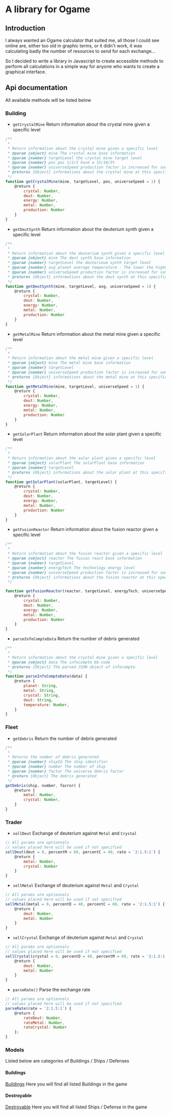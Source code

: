 # A library for Ogame

## Introduction

I always wanted an Ogame calculator that suited me, all those I could see online are, either too old in graphic terms, or it didn't work, it was calculating badly the number of resources to send for each exchange... 

So I decided to write a library in Javascript to create accessible methods to perform all calculations in a simple way for anyone who wants to create a graphical interface.

## Api documentation

All available methods will be listed below

### Building

* `getCrystalMine` Return information about the crystal mine given a specific level

``` javascript
/**
 *
 * Return information about the crystal mine given a specific level
 * @param {object} mine The crystal mine base information
 * @param {number} targetLevel the crystal mine target level
 * @param {number} pos pos 1/2/3 have a 15/10/5%
 * @param {number} universeSpeed production factor is increased for some universe
 * @returns {Object} informations about the crystal mine at this specific level
 */
function getCrystalMine(mine, targetLevel, pos, universeSpeed = 1) {
    @return {
        crystal: Number,
        deut: Number,
        energy: Number,
        metal: Number,
        production: Number
    }
}
```

* `getDeutSynth` Return information about the deuterium synth given a specific level

``` javascript
/**
 *
 * Return information about the deuterium synth given a specific level
 * @param {object} mine The deut synth base information
 * @param {number} targetLevel the deuterieum synth target level
 * @param {number} avg planet average temperature - The lower the higher the prod is
 * @param {number} universeSpeed production factor is increased for some universe
 * @returns {Object} informations about the deut synth at this specific level
 */
function getDeutSynth(mine, targetLevel, avg, universeSpeed = 1) {
    @return {
        crystal: Number,
        deut: Number,
        energy: Number,
        metal: Number,
        production: Number
    }
}
```

* `getMetalMine` Return information about the metal mine given a specific level

``` javascript
/**
 *
 * Return information about the metal mine given a specific level
 * @param {object} mine The metal mine base information
 * @param {number} targetLevel
 * @param {number} universeSpeed production factor is increased for some universe
 * @returns {Object} informations about the metal mine at this specific level
 */
function getMetalMine(mine, targetLevel, universeSpeed = 1) {
    @return {
        crystal: Number,
        deut: Number,
        energy: Number,
        metal: Number,
        production: Number
    }
}
```

* `getSolarPlant` Return information about the solar plant given a specific level

``` javascript
/**
 *
 * Return information about the solar plant given a specific level
 * @param {object} solarPlant The solarPlant base information
 * @param {number} targetLevel
 * @returns {Object} informations about the solar plant at this specific level
 */
function getSolarPlant(solarPlant, targetLevel) {
    @return {
        crystal: Number,
        deut: Number,
        energy: Number,
        metal: Number,
        production: Number
    }
}
```

* `getFusionReactor` Return information about the fusion reactor given a specific level

``` javascript
/**
 *
 * Return information about the fusion reactor given a specific level
 * @param {object} reactor The fusion react base information
 * @param {number} targetLevel
 * @param {number} energyTech The technology energy level
 * @param {number} universeSpeed production factor is increased for some universe
 * @returns {Object} informations about the fusion reactor at this specific level
 */

function getFusionReactor(reactor, targetLevel, energyTech, universeSpeed = 1) {
    @return {
        crystal: Number,
        deut: Number,
        energy: Number,
        metal: Number,
        production: Number
    }
}
```

* `parseInfoCompteData` Return the number of debris generated

``` javascript
/**
 *
 * Return information about the crystal mine given a specific level
 * @param {object} data The infocompte bb-code
 * @returns {Object} The parsed JSON object of infocompte
 */
function parseInfoCompteData(data) {
    @return {
        planet: String,
        metal: String,
        crystal: String,
        deut: String,
        temperature: Number,
    }
}
```

### Fleet

* `getDebris` Return the number of debris generated

``` javascript
/**
 *
 * Returns the number of debris generated
 * @param {number} shipId The ship identifier
 * @param {number} number The number of ship
 * @param {number} factor The universe debris factor
 * @return {Object} The debris generated
 */
getDebris(ship, number, facror) {
    @return {
        metal: Number,
        crystal: Number,
    }
}
```

### Trader

* `sellDeut` Exchange of deuterium against `Metal` and `Crystal` 

``` javascript
// All params are optionnals
// values placed here will be used if not specified
sellDeut(deut = 0, percentM = 60, percentC = 40, rate = '2:1.5:1') {
    @return {
        metal: Number,
        crystal: Number
    }
}
```

* `sellMetal` Exchange of deuterium against `Metal` and `Crystal` 

``` javascript
// All params are optionnals
// values placed here will be used if not specified
sellMetal(metal = 0, percentD = 40, percentC = 60, rate = '2:1.5:1') {
    @return {
        deut: Number,
        metal: Number
    }
}
```

* `sellCrystal` Exchange of deuterium against `Metal` and `Crystal` 

``` javascript
// All params are optionnals
// values placed here will be used if not specified
sellCrystal(crystal = 0, percentD = 40, percentM = 60, rate = '2:1.5:1') {
    @return {
        deut: Number,
        metal: Number
    }
}
```

* `parseRate()` Parse the exchange rate

``` javascript
// All params are optionnals
// values placed here will be used if not specified
parseRate(rate = '2:1.5:1') {
    @return {
        rateDeut: Number,
        rateMetal: Number,
        rateCrystal: Number
    };
}
```

### Models

Listed below are categories of Buildings / Ships / Defenses

#### Buildings

[Buildings](./src/models/buildings.js) Here you will find all listed Buildings in the game

#### Destroyable

[Destroyable](./src/models/destroyable.js) Here you will find all listed Ships / Defense in the game

